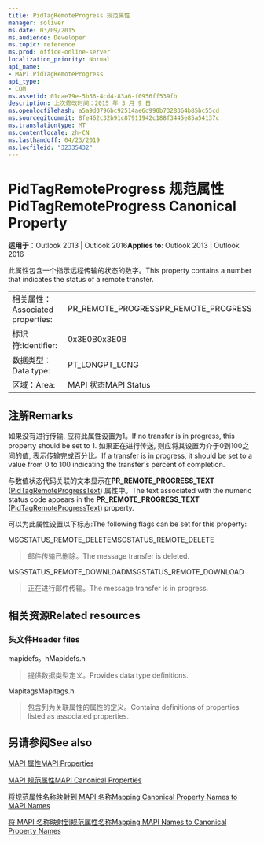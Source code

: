 ```yaml
---
title: PidTagRemoteProgress 规范属性
manager: soliver
ms.date: 03/09/2015
ms.audience: Developer
ms.topic: reference
ms.prod: office-online-server
localization_priority: Normal
api_name:
- MAPI.PidTagRemoteProgress
api_type:
- COM
ms.assetid: 01cae79e-5b56-4cd4-83a6-f0956ff539fb
description: 上次修改时间：2015 年 3 月 9 日
ms.openlocfilehash: a5a9d0796bc92514ae6d990b7328364b85bc55cd
ms.sourcegitcommit: 8fe462c32b91c87911942c188f3445e85a54137c
ms.translationtype: MT
ms.contentlocale: zh-CN
ms.lasthandoff: 04/23/2019
ms.locfileid: "32335432"
---
```

# <a name="pidtagremoteprogress-canonical-property"></a><span data-ttu-id="6d116-103">PidTagRemoteProgress 规范属性</span><span class="sxs-lookup"><span data-stu-id="6d116-103">PidTagRemoteProgress Canonical Property</span></span>

  
  
<span data-ttu-id="6d116-104">**适用于**：Outlook 2013 | Outlook 2016</span><span class="sxs-lookup"><span data-stu-id="6d116-104">**Applies to**: Outlook 2013 | Outlook 2016</span></span> 
  
<span data-ttu-id="6d116-105">此属性包含一个指示远程传输的状态的数字。</span><span class="sxs-lookup"><span data-stu-id="6d116-105">This property contains a number that indicates the status of a remote transfer.</span></span>
  
|||
|:-----|:-----|
|<span data-ttu-id="6d116-106">相关属性：</span><span class="sxs-lookup"><span data-stu-id="6d116-106">Associated properties:</span></span>  <br/> |<span data-ttu-id="6d116-107">PR_REMOTE_PROGRESS</span><span class="sxs-lookup"><span data-stu-id="6d116-107">PR_REMOTE_PROGRESS</span></span>  <br/> |
|<span data-ttu-id="6d116-108">标识符:</span><span class="sxs-lookup"><span data-stu-id="6d116-108">Identifier:</span></span>  <br/> |<span data-ttu-id="6d116-109">0x3E0B</span><span class="sxs-lookup"><span data-stu-id="6d116-109">0x3E0B</span></span>  <br/> |
|<span data-ttu-id="6d116-110">数据类型：</span><span class="sxs-lookup"><span data-stu-id="6d116-110">Data type:</span></span>  <br/> |<span data-ttu-id="6d116-111">PT_LONG</span><span class="sxs-lookup"><span data-stu-id="6d116-111">PT_LONG</span></span>  <br/> |
|<span data-ttu-id="6d116-112">区域：</span><span class="sxs-lookup"><span data-stu-id="6d116-112">Area:</span></span>  <br/> |<span data-ttu-id="6d116-113">MAPI 状态</span><span class="sxs-lookup"><span data-stu-id="6d116-113">MAPI Status</span></span>  <br/> |
   
## <a name="remarks"></a><span data-ttu-id="6d116-114">注解</span><span class="sxs-lookup"><span data-stu-id="6d116-114">Remarks</span></span>

<span data-ttu-id="6d116-115">如果没有进行传输, 应将此属性设置为1。</span><span class="sxs-lookup"><span data-stu-id="6d116-115">If no transfer is in progress, this property should be set to 1.</span></span> <span data-ttu-id="6d116-116">如果正在进行传送, 则应将其设置为介于0到100之间的值, 表示传输完成百分比。</span><span class="sxs-lookup"><span data-stu-id="6d116-116">If a transfer is in progress, it should be set to a value from 0 to 100 indicating the transfer's percent of completion.</span></span>
  
<span data-ttu-id="6d116-117">与数值状态代码关联的文本显示在**PR_REMOTE_PROGRESS_TEXT** ([PidTagRemoteProgressText](pidtagremoteprogresstext-canonical-property.md)) 属性中。</span><span class="sxs-lookup"><span data-stu-id="6d116-117">The text associated with the numeric status code appears in the **PR_REMOTE_PROGRESS_TEXT** ([PidTagRemoteProgressText](pidtagremoteprogresstext-canonical-property.md)) property.</span></span>
  
<span data-ttu-id="6d116-118">可以为此属性设置以下标志:</span><span class="sxs-lookup"><span data-stu-id="6d116-118">The following flags can be set for this property:</span></span>
  
<span data-ttu-id="6d116-119">MSGSTATUS_REMOTE_DELETE</span><span class="sxs-lookup"><span data-stu-id="6d116-119">MSGSTATUS_REMOTE_DELETE</span></span>
  
> <span data-ttu-id="6d116-120">邮件传输已删除。</span><span class="sxs-lookup"><span data-stu-id="6d116-120">The message transfer is deleted.</span></span>
    
<span data-ttu-id="6d116-121">MSGSTATUS_REMOTE_DOWNLOAD</span><span class="sxs-lookup"><span data-stu-id="6d116-121">MSGSTATUS_REMOTE_DOWNLOAD</span></span>
  
> <span data-ttu-id="6d116-122">正在进行邮件传输。</span><span class="sxs-lookup"><span data-stu-id="6d116-122">The message transfer is in progress.</span></span>
    
## <a name="related-resources"></a><span data-ttu-id="6d116-123">相关资源</span><span class="sxs-lookup"><span data-stu-id="6d116-123">Related resources</span></span>

### <a name="header-files"></a><span data-ttu-id="6d116-124">头文件</span><span class="sxs-lookup"><span data-stu-id="6d116-124">Header files</span></span>

<span data-ttu-id="6d116-125">mapidefs。h</span><span class="sxs-lookup"><span data-stu-id="6d116-125">Mapidefs.h</span></span>
  
> <span data-ttu-id="6d116-126">提供数据类型定义。</span><span class="sxs-lookup"><span data-stu-id="6d116-126">Provides data type definitions.</span></span>
    
<span data-ttu-id="6d116-127">Mapitags</span><span class="sxs-lookup"><span data-stu-id="6d116-127">Mapitags.h</span></span>
  
> <span data-ttu-id="6d116-128">包含列为关联属性的属性的定义。</span><span class="sxs-lookup"><span data-stu-id="6d116-128">Contains definitions of properties listed as associated properties.</span></span>
    
## <a name="see-also"></a><span data-ttu-id="6d116-129">另请参阅</span><span class="sxs-lookup"><span data-stu-id="6d116-129">See also</span></span>



[<span data-ttu-id="6d116-130">MAPI 属性</span><span class="sxs-lookup"><span data-stu-id="6d116-130">MAPI Properties</span></span>](mapi-properties.md)
  
[<span data-ttu-id="6d116-131">MAPI 规范属性</span><span class="sxs-lookup"><span data-stu-id="6d116-131">MAPI Canonical Properties</span></span>](mapi-canonical-properties.md)
  
[<span data-ttu-id="6d116-132">将规范属性名称映射到 MAPI 名称</span><span class="sxs-lookup"><span data-stu-id="6d116-132">Mapping Canonical Property Names to MAPI Names</span></span>](mapping-canonical-property-names-to-mapi-names.md)
  
[<span data-ttu-id="6d116-133">将 MAPI 名称映射到规范属性名称</span><span class="sxs-lookup"><span data-stu-id="6d116-133">Mapping MAPI Names to Canonical Property Names</span></span>](mapping-mapi-names-to-canonical-property-names.md)

